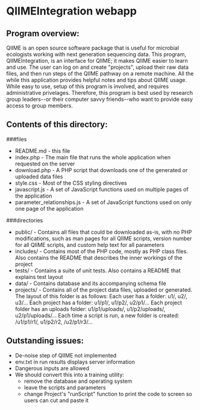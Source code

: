 QIIMEIntegration webapp
=======================

Program overview:
----------------
QIIME is an open source software package that is useful for microbial ecologists working with next generation sequencing data. This program, QIIMEIntegration, is an interface for QIIME; it makes QIIME easier to learn and use.
The user can log on and create "projects", upload their raw data files, and then run steps of the QIIME pathway on a remote machine.  All the while this application provides helpful notes and tips about QIIME usage.
While easy to use, setup of this program is involved, and requires administrative privelages.  Therefore, this program is best used by research group leaders--or their computer savvy friends--who want to provide easy access to group members.

Contents of this directory:
---------------------------
###files
* README.md - this file
* index.php - The main file that runs the whole application when requested on the server
* download.php - A PHP script that downloads one of the generated or uploaded data files
* style.css - Most of the CSS styling directives
* javascript.js - A set of JavaScript functions used on multiple pages of the application
* parameter_relationships.js - A set of JavaScript functions used on only one page of the application

###directories
* public/ - Contains all files that could be downloaded as-is, with no PHP modifications, such as man pages for all QIIME scripts, version number for all QIIME scripts, and custom help text for all parameters
* includes/ - Contains most of the PHP code, mostly as PHP class files.  Also contains the README that describes the inner workings of the project
* tests/ - Contains a suite of unit tests.  Also contains a README that explains test layout
* data/ - Contains database and its accompanying schema file
* projects/ - Contains all of the project data files, uploaded or generated.  The layout of this folder is as follows:
	Each user has a folder: u1/, u2/, u3/...
	Each project has a folder: u1/p1/, u1/p2/, u2/p1/...
	Each project folder has an uploads folder: u1/p1/uploads/, u1/p2/uploads/, u2/p1/uploads/...
	Each time a script is run, a new folder is created: /u1/p1/r1/, u1/p2/r2, /u2/p1/r3/...

Outstanding issues:
------------------
* De-noise step of QIIME not implemented
* env.txt in run results displays server information
* Dangerous inputs are allowed
* We should convert this into a training utility: <ul><li>remove the database and operating system</li><li>leave the scripts and parameters</li><li>change Project's "runScript" function to print the code to screen so users can cut and paste it</li></ul>
